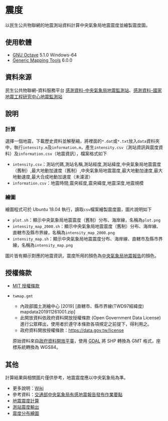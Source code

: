# 震度
以民生公共物聯網的地震測站資料計算中央氣象局地震震度並繪製震度圖。

## 使用軟體
* [GNU Octave](https://www.gnu.org/software/octave/) 5.1.0 Windows-64
* [Generic Mapping Tools](https://www.generic-mapping-tools.org/) 6.0.0

## 資料來源
民生公共物聯網-資料服務平台 [感測資料-中央氣象局地震監測站](https://ci.taiwan.gov.tw/dsp/environmental_eq_cwb.aspx)、[感測資料-國家地震工程研究中心地震監測站](https://ci.taiwan.gov.tw/dsp/environmental_eq_ncree.aspx)

## 說明
### 計算
選擇一個地震，下載歷史資料並解壓縮，將裡面的`*.dat`或`*.txt`放入`data`資料夾中，執行`intensity.m`及`information.m`，產生`intensity.csv`（測站資訊與震度資料）及`information.csv`（地震資訊），檔案格式如下
* `intensity.csv`：測站代碼,測站名稱,測站經度,測站緯度,中央氣象局地震震度（舊制）,最大地動加速度（舊制）,中央氣象局地震震度,最大地動加速度,最大地動速度,最大合成地動加速度（未濾波）
* `information.csv`：地震時間,震央經度,震央緯度,地震深度,地震規模

### 繪圖
繪圖程式可於 Ubuntu 18.04 執行，讀取`csv`檔案繪製震度圖，圖片說明如下
* `plot.sh`：顯示中央氣象局地震震度（舊制）分布、海岸線，名稱為`plot.png`
* `intensity_map_2000.sh`：顯示中央氣象局地震震度（舊制）分布、海岸線、直轄市及縣市界線，名稱為`intensity_map_2000.png`
* `intensity_map.sh`：顯示中央氣象局地震震度分布、海岸線、直轄市及縣市界線，名稱為`intensity_map.png`

圖片皆有顯示對應的地震資訊，震度所用的顏色為[中央氣象局地震報告](https://scweb.cwb.gov.tw/zh-tw/earthquake/data)的顏色。

## 授權條款
* [MIT 授權條款](https://github.com/chemars/Seismic-Intensity/blob/master/LICENSE)
* `twmap.gmt`
  * 內政部國土測繪中心 [2019] [直轄市、縣市界線(TWD97經緯度) mapdata201911261001.zip]
  * 此開放資料依政府資料開放授權條款 (Open Government Data License) 進行公眾釋出，使用者於遵守本條款各項規定之前提下，得利用之。
  * 政府資料開放授權條款：https://data.gov.tw/license

  原始資料來自[政府資料開放平臺](https://data.gov.tw/dataset/7442)，使用 [GDAL](https://gdal.org/) 將 SHP 轉換為 GMT 格式，座標系統轉換為 WGS84。

## 其他
計算結果與相關圖片僅供參考，地震震度應以中央氣象局為準。
* 更多說明：[Wiki](https://github.com/chemars/Seismic-Intensity/wiki)
* 參考資料：[交通部中央氣象局有感地震報告發布作業要點](https://www.cwb.gov.tw/Data/service/notice/download/notice_20191210113759.pdf)
* [地震震度計算](https://github.com/chemars/Seismic-Intensity-Scales)
* [測站震度輸出](https://github.com/chemars/Seismic-Intensity-Output)
* [震度分布繪圖](https://github.com/chemars/Seismic-Intensity-Plot)
